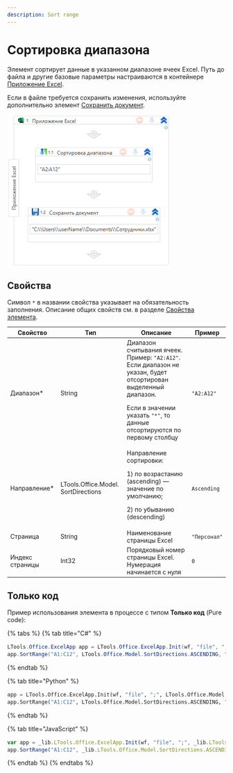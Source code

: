 ```yaml
---
description: Sort range
---
```


# Сортировка диапазона

Элемент сортирует данные в указанном диапазоне ячеек Excel. Путь до файла и другие базовые параметры настраиваются в контейнере [Приложение Excel](https://docs.primo-rpa.ru/primo-rpa/g_elements/el_basic/els_excel/el_excel_app).

Если в файле требуется сохранить изменения, используйте дополнительно элемент [Сохранить документ](https://docs.primo-rpa.ru/primo-rpa/g_elements/el_basic/els_excel/el_excel_save). 

![](<../../../.gitbook/assets1/WFSortRange.png>)


## Свойства
Символ `*` в названии свойства указывает на обязательность заполнения. Описание общих свойств см. в разделе [Свойства элемента](https://docs.primo-rpa.ru/primo-rpa/primo-studio/process/elements#svoistva-elementa).

| Свойство        | Тип                                 | Описание                                                                               | Пример   |
| --------------- | ----------------------------------- | -------------------------------------------------------------------------------------- | -------- |
| Диапазон\*      | String                              | Диапазон считывания ячеек. Пример: `"A2:A12"`. Если диапазон не указан, будет отсортирован выделенный диапазон. <p>Если в значении указать `"*"`, то данные отсортируются по первому столбцу </p>| `"A2:A12"` |
| Направление\*   | LTools.Office.Model. SortDirections | Направление сортировки: <p> 1) по возрастанию (ascending) — значение по умолчанию; </p> <p> 2) по убыванию (descending)</p>| `Ascending` | 
| Страница        | String                              | Наименование страницы Excel                                   | `"Персонал"` | 
| Индекс страницы | Int32                               | Порядковый номер страницы Excel. Нумерация начинается с нуля  | `0`          |



## Только код

Пример использования элемента в процессе с типом **Только код** (Pure code):

{% tabs %}
{% tab title="C#" %}
```csharp
LTools.Office.ExcelApp app = LTools.Office.ExcelApp.Init(wf, "file", ";", LTools.Office.Model.InteropTypes.DX);
app.SortRange("A1:C12", LTools.Office.Model.SortDirections.ASCENDING, "Лист1");
```
{% endtab %}

{% tab title="Python" %}
```python
app = LTools.Office.ExcelApp.Init(wf, "file", ";", LTools.Office.Model.InteropTypes.DX)
app.SortRange("A1:C12", LTools.Office.Model.SortDirections.ASCENDING, "Лист1")
```
{% endtab %}

{% tab title="JavaScript" %}
```javascript
var app = _lib.LTools.Office.ExcelApp.Init(wf, "file", ";", _lib.LTools.Office.Model.InteropTypes.DX);
app.SortRange("A1:C12", _lib.LTools.Office.Model.SortDirections.ASCENDING, "Лист1");
```
{% endtab %}
{% endtabs %}
